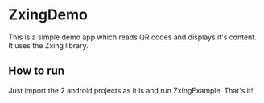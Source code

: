 ZxingDemo
=========

This is a simple demo app which reads QR codes and displays it's content. It uses the Zxing library.

How to run
----------
Just import the 2 android projects as it is and run ZxingExample. That's it!
